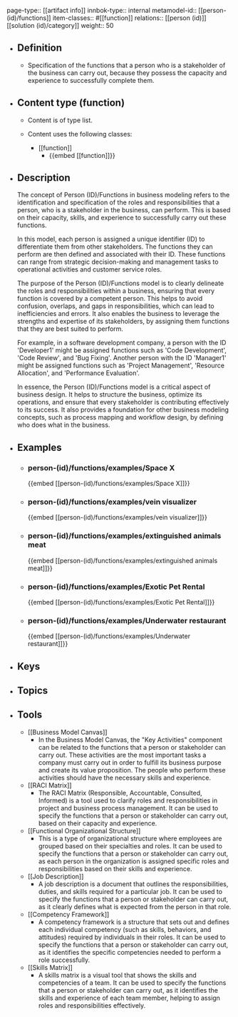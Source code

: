 page-type:: [[artifact info]]
innbok-type:: internal
metamodel-id:: [[person-(id)/functions]]
item-classes:: #[[function]]
relations:: [[person (id)]] [[solution (id)/category]]
weight:: 50

- ## Definition
  - Specification of the functions that a person who is a stakeholder of the business can carry out, because they possess the capacity and experience to successfully complete them.
- ## Content type (function)
  - Content is of type list.
  
  - Content uses the following classes:
    - [[function]]
      - {{embed [[function]]}}
  
- ## Description
  The concept of Person (ID)/Functions in business modeling refers to the identification and specification of the roles and responsibilities that a person, who is a stakeholder in the business, can perform. This is based on their capacity, skills, and experience to successfully carry out these functions. 
  
  In this model, each person is assigned a unique identifier (ID) to differentiate them from other stakeholders. The functions they can perform are then defined and associated with their ID. These functions can range from strategic decision-making and management tasks to operational activities and customer service roles. 
  
  The purpose of the Person (ID)/Functions model is to clearly delineate the roles and responsibilities within a business, ensuring that every function is covered by a competent person. This helps to avoid confusion, overlaps, and gaps in responsibilities, which can lead to inefficiencies and errors. It also enables the business to leverage the strengths and expertise of its stakeholders, by assigning them functions that they are best suited to perform.
  
  For example, in a software development company, a person with the ID 'Developer1' might be assigned functions such as 'Code Development', 'Code Review', and 'Bug Fixing'. Another person with the ID 'Manager1' might be assigned functions such as 'Project Management', 'Resource Allocation', and 'Performance Evaluation'. 
  
  In essence, the Person (ID)/Functions model is a critical aspect of business design. It helps to structure the business, optimize its operations, and ensure that every stakeholder is contributing effectively to its success. It also provides a foundation for other business modeling concepts, such as process mapping and workflow design, by defining who does what in the business.
- ## Examples
  - ### person-(id)/functions/examples/Space X
    {{embed [[person-(id)/functions/examples/Space X]]}}
  - ### person-(id)/functions/examples/vein visualizer
    {{embed [[person-(id)/functions/examples/vein visualizer]]}}
  - ### person-(id)/functions/examples/extinguished animals meat
    {{embed [[person-(id)/functions/examples/extinguished animals meat]]}}
  - ### person-(id)/functions/examples/Exotic Pet Rental
    {{embed [[person-(id)/functions/examples/Exotic Pet Rental]]}}
  - ### person-(id)/functions/examples/Underwater restaurant
    {{embed [[person-(id)/functions/examples/Underwater restaurant]]}}
  
- ## Keys
  
- ## Topics
  
- ## Tools
  - [[Business Model Canvas]]
    - In the Business Model Canvas, the "Key Activities" component can be related to the functions that a person or stakeholder can carry out. These activities are the most important tasks a company must carry out in order to fulfill its business purpose and create its value proposition. The people who perform these activities should have the necessary skills and experience.
  - [[RACI Matrix]]
    - The RACI Matrix (Responsible, Accountable, Consulted, Informed) is a tool used to clarify roles and responsibilities in project and business process management. It can be used to specify the functions that a person or stakeholder can carry out, based on their capacity and experience.
  - [[Functional Organizational Structure]]
    - This is a type of organizational structure where employees are grouped based on their specialties and roles. It can be used to specify the functions that a person or stakeholder can carry out, as each person in the organization is assigned specific roles and responsibilities based on their skills and experience.
  - [[Job Description]]
    - A job description is a document that outlines the responsibilities, duties, and skills required for a particular job. It can be used to specify the functions that a person or stakeholder can carry out, as it clearly defines what is expected from the person in that role.
  - [[Competency Framework]]
    - A competency framework is a structure that sets out and defines each individual competency (such as skills, behaviors, and attitudes) required by individuals in their roles. It can be used to specify the functions that a person or stakeholder can carry out, as it identifies the specific competencies needed to perform a role successfully.
  - [[Skills Matrix]]
    - A skills matrix is a visual tool that shows the skills and competencies of a team. It can be used to specify the functions that a person or stakeholder can carry out, as it identifies the skills and experience of each team member, helping to assign roles and responsibilities effectively.

